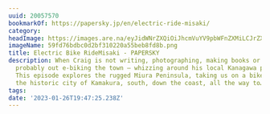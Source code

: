 ```yaml
---
uuid: 20057570
bookmarkOf: https://papersky.jp/en/electric-ride-misaki/
category: 
headImage: https://images.are.na/eyJidWNrZXQiOiJhcmVuYV9pbWFnZXMiLCJrZXkiOiIyMDA1NzU3MC9vcmlnaW5hbF81OWZkNzZiZGJjMGQyYmYzMTAyMjBhNTViZWI4ZmQ4Yi5wbmciLCJlZGl0cyI6eyJyZXNpemUiOnsid2lkdGgiOjEyMDAsImhlaWdodCI6MTIwMCwiZml0IjoiaW5zaWRlIiwid2l0aG91dEVubGFyZ2VtZW50Ijp0cnVlfSwid2VicCI6eyJxdWFsaXR5Ijo5MH0sImpwZWciOnsicXVhbGl0eSI6OTB9LCJyb3RhdGUiOm51bGx9fQ==?bc=0
imageName: 59fd76bdbc0d2bf310220a55beb8fd8b.png
title: Electric Bike RideMisaki - PAPERSKY
description: When Craig is not writing, photographing, making books or walking, he’s
  probably out e-biking the town – whizzing around his local Kanagawa prefecture.
  This episode explores the rugged Miura Peninsula, taking us on a bike ride from
  the historic city of Kamakura, south, down the coast, all the way to…
tags: 
date: '2023-01-26T19:47:25.238Z'
---
```

